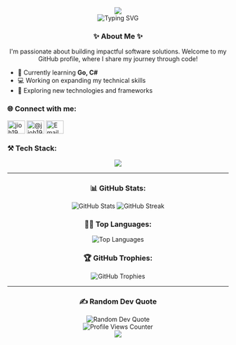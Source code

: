 <div align="center">
  <img src="https://capsule-render.vercel.app/api?type=waving&color=gradient&customColorList=0,2,19,22&height=300&section=header&text=Juan%20Oh%20Kim&fontSize=90&animation=fadeIn&fontAlignY=38&desc=Developer%20from%20South%20Korea&descAlignY=55&descAlign=62&fontColor=ffffff" />
</div>

<div align="center">
  <img src="https://readme-typing-svg.herokuapp.com?font=Fira+Code&weight=500&size=24&pause=1000&color=FC46FC&center=true&vCenter=true&width=600&lines=Building+impactful+software+solutions;Expanding+technical+skills;Learning+Go+and+C%23" alt="Typing SVG" />
</div>

<h3 align="center">✨ About Me ✨</h3>
<p align="center">
  I'm passionate about building impactful software solutions. Welcome to my GitHub profile, where I share my journey through code!
</p>

- 🌱 Currently learning **Go, C#**
- 💻 Working on expanding my technical skills
- 🚀 Exploring new technologies and frameworks

<h3 align="left">🌐 Connect with me:</h3>
<p align="left">
  <a href="https://linkedin.com/in/jioh19" target="_blank"><img align="center" src="https://raw.githubusercontent.com/rahuldkjain/github-profile-readme-generator/master/src/images/icons/Social/linked-in-alt.svg" alt="jioh19" height="30" width="40" /></a>
  <a href="https://youtube.com/@jioh19" target="_blank"><img align="center" src="https://raw.githubusercontent.com/rahuldkjain/github-profile-readme-generator/master/src/images/icons/Social/youtube.svg" alt="@jioh19" height="30" width="40" /></a>
  <a href="mailto:jioh1982@gmail.com" target="_blank"><img align="center" src="https://raw.githubusercontent.com/rahuldkjain/github-profile-readme-generator/master/src/images/icons/Social/google.svg" alt="Email" height="30" width="40" /></a>
</p>

<h3 align="left">⚒️ Tech Stack:</h3>
<p align="center">
  <a href="https://skillicons.dev">
    <img src="https://skillicons.dev/icons?i=cs,css,java,html,js,ts,go,aws,vercel,dotnet,express,nodejs,spring,nginx,maven,postgres,mysql,mongodb,git,docker,linux,arch,latex&theme=dark" />
  </a>
</p>

<hr/>

<div align="center">
  <h3>📊 GitHub Stats:</h3>
  <img src="https://github-readme-stats.vercel.app/api?username=Jioh19&theme=synthwave&hide_border=false&include_all_commits=true&count_private=true" alt="GitHub Stats" />
  <img src="https://nirzak-streak-stats.vercel.app/?user=Jioh19&theme=synthwave&hide_border=false" alt="GitHub Streak" />
</div>

<div align="center">
  <h3>👨‍💻 Top Languages:</h3>
  <img src="https://github-readme-stats.vercel.app/api/top-langs/?username=Jioh19&theme=synthwave&hide_border=false&include_all_commits=true&count_private=true&layout=compact" alt="Top Languages" />
</div>

<div align="center">
  <h3>🏆 GitHub Trophies:</h3>
  <img src="https://github-profile-trophy.vercel.app/?username=Jioh19&theme=radical&no-frame=false&no-bg=false&margin-w=15" alt="GitHub Trophies" />
</div>

<hr/>

<h3 align="center">✍️ Random Dev Quote</h3>
<div align="center">
  <img src="https://quotes-github-readme.vercel.app/api?type=horizontal&theme=radical" alt="Random Dev Quote" />
</div>

<div align="center">
  <img src="https://komarev.com/ghpvc/?username=Jioh19&style=flat-square&color=blueviolet" alt="Profile Views Counter"/>
</div>

<div align="center">
  <img src="https://capsule-render.vercel.app/api?type=waving&color=gradient&customColorList=0,2,19,22&height=120&section=footer" />
</div>
